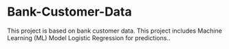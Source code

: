# Bank-Customer-Data
This project is based on bank customer data. This project includes Machine Learning (ML) Model Logistic Regression for predictions..
